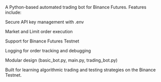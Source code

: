 A Python-based automated trading bot for Binance Futures.
Features include:

Secure API key management with .env

Market and Limit order execution

Support for Binance Futures Testnet

Logging for order tracking and debugging

Modular design (basic_bot.py, main.py, trading_bot.py)

Built for learning algorithmic trading and testing strategies on the Binance Testnet.
